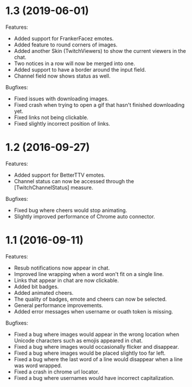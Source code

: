# 1.3 (2019-06-01)

Features:
 
 - Added support for FrankerFacez emotes.
 - Added feature to round corners of images.
 - Added another Skin (TwitchViewers) to show the current viewers in the chat.
 - Two notices in a row will now be merged into one.
 - Added support to have a border around the input field.
 - Channel field now shows status as well.

Bugfixes:

  - Fixed issues with downloading images.
  - Fixed crash when trying to open a gif that hasn't finished downloading yet.
  - Fixed links not being clickable.
  - Fixed slightly incorrect position of links.

# 1.2 (2016-09-27)

Features:
  
  - Added support for BetterTTV emotes.
  - Channel status can now be accessed through the [TwitchChannelStatus] measure.

Bugfixes:
  
  - Fixed bug where cheers would stop animating. 
  - Slightly improved performance of Chrome auto connector.

# 1.1 (2016-09-11)

Features:

  - Resub notifications now appear in chat.
  - Improved line wrapping when a word won't fit on a single line.
  - Links that appear in chat are now clickable.
  - Added bit badges.
  - Added animated cheers.
  - The quality of badges, emote and cheers can now be selected.
  - General performance improvements.
  - Added error messages when username or ouath token is missing.

Bugfixes:

  - Fixed a bug where images would appear in the wrong location when Unicode characters such as emojis appeared in chat.
  - Fixed a bug where images would occasionally flicker and disappear.
  - Fixed a bug where images would be placed slightly too far left.
  - Fixed a bug where the last word of a line would disappear when a line was word wrapped.
  - Fixed a crash in chrome url locator.
  - Fixed a bug where usernames would have incorrect capitalization.
